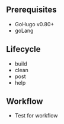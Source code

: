 ## Prerequisites
- GoHugo v0.80+
- goLang

## Lifecycle
- build
- clean
- post
- help

## Workflow
- Test for workflow